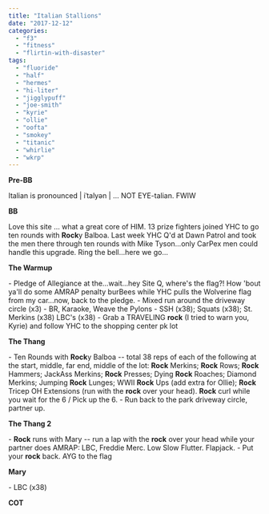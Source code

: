 ```yaml
---
title: "Italian Stallions"
date: "2017-12-12"
categories: 
  - "f3"
  - "fitness"
  - "flirtin-with-disaster"
tags: 
  - "fluoride"
  - "half"
  - "hermes"
  - "hi-liter"
  - "jigglypuff"
  - "joe-smith"
  - "kyrie"
  - "ollie"
  - "oofta"
  - "smokey"
  - "titanic"
  - "whirlie"
  - "wkrp"
---
```


**Pre-BB**

Italian is pronounced | iˈtalyən | ... NOT EYE-talian. FWIW

**BB**

Love this site ... what a great core of HIM. 13 prize fighters joined YHC to go ten rounds with **Rock**y Balboa. Last week YHC Q'd at Dawn Patrol and took the men there through ten rounds with Mike Tyson...only CarPex men could handle this upgrade. Ring the bell...here we go...

**The Warmup**

\- Pledge of Allegiance at the...wait...hey Site Q, where's the flag?! How 'bout ya'll do some AMRAP penalty burBees while YHC pulls the Wolverine flag from my car...now, back to the pledge. - Mixed run around the driveway circle (x3) - BR, Karaoke, Weave the Pylons - SSH (x38); Squats (x38); St. Merkins (x38) LBC's (x38) - Grab a TRAVELING **rock** (I tried to warn you, Kyrie) and follow YHC to the shopping center pk lot

**The Thang**

\- Ten Rounds with **Rock**y Balboa -- total 38 reps of each of the following at the start, middle, far end, middle of the lot: **Rock** Merkins; **Rock** Rows; **Rock** Hammers; JackAss Merkins; **Rock** Presses; Dying **Rock** Roaches; Diamond Merkins; Jumping **Rock** Lunges; WWII **Rock** Ups (add extra for Ollie); **Rock** Tricep OH Extensions (run with the **rock** over your head). **Rock** curl while you wait for the 6 / Pick up the 6. - Run back to the park driveway circle, partner up.

**The Thang 2**

\- **Rock** runs with Mary -- run a lap with the **rock** over your head while your partner does AMRAP: LBC, Freddie Merc. Low Slow Flutter. Flapjack. - Put your **rock** back. AYG to the flag

**Mary**

\- LBC (x38)

**COT**
